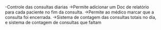 -Controle das consultas diarias
		->Permite adicionar um Doc de relatório para
		cada paciente no fim da consulta.
		->Permite ao médico marcar que a consulta foi
		encerrada.
		->Sistema de contagem das consultas totais no
		dia, e sistema de contagem de consultas que faltam 
		